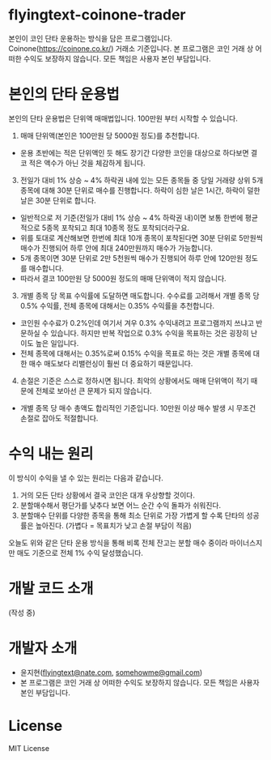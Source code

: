 # flyingtext-coinone-trader
본인이 코인 단타 운용하는 방식을 담은 프로그램입니다. Coinone(<https://coinone.co.kr/>) 거래소 기준입니다. 본 프로그램은 코인 거래 상 어떠한 수익도 보장하지 않습니다. 모든 책임은 사용자 본인 부담입니다.

# 본인의 단타 운용법
본인의 단타 운용법은 단위액 매매법입니다. 100만원 부터 시작할 수 있습니다.

1. 매매 단위액(본인은 100만원 당 5000원 정도)를 추천합니다.
  - 운용 초반에는 적은 단위액인 듯 해도 장기간 다양한 코인을 대상으로 하다보면 결코 적은 액수가 아닌 것을 체감하게 됩니다.
3. 전일가 대비 1% 상승 ~ 4% 하락권 내에 있는 모든 종목들 중 당일 거래량 상위 5개 종목에 대해 30분 단위로 매수를 진행합니다. 하락이 심한 날은 1시간, 하락이 덜한 날은 30분 단위로 합니다.
  - 일반적으로 저 기준(전일가 대비 1% 상승 ~ 4% 하락권 내)이면 보통 한번에 평균적으로 5종목 포착되고 최대 10종목 정도 포착되더라구요.
  - 위를 토대로 계산해보면 한번에 최대 10개 종목이 포착된다면 30분 단위로 5만원씩 매수가 진행되어 하루 안에 최대 240만원까지 매수가 가능합니다.
  - 5개 종목이면 30분 단위로 2만 5천원씩 매수가 진행되어 하루 안에 120만원 정도를 매수합니다.
  - 따라서 결코 100만원 당 5000원 정도의 매매 단위액이 적지 않습니다.
3. 개별 종목 당 목표 수익률에 도달하면 매도합니다. 수수료를 고려해서 개별 종목 당 0.5% 수익률, 전체 종목에 대해서는 0.35% 수익률을 추천합니다.
  - 코인원 수수료가 0.2%인데 여기서 겨우 0.3% 수익내려고 프로그램까지 쓰냐고 반문하실 수 있습니다. 하지만 반복 작업으로 0.3% 수익을 목표하는 것은 굉장히 난이도 높은 일입니다.
  - 전체 종목에 대해서는 0.35%로써 0.15% 수익을 목표로 하는 것은 개별 종목에 대한 매수 매도보다 리밸런싱이 훨씬 더 중요하기 때문입니다.
4. 손절은 기준은 스스로 정하시면 됩니다. 최악의 상황에서도 매매 단위액이 적기 때문에 전체로 보아선 큰 문제가 되지 않습니다.
  - 개별 종목 당 매수 총액도 합리적인 기준입니다. 10만원 이상 매수 발생 시 무조건 손절로 잡아도 적절합니다.

# 수익 내는 원리

이 방식이 수익을 낼 수 있는 원리는 다음과 같습니다.

1. 거의 모든 단타 상황에서 결국 코인은 대개 우상향할 것이다.
2. 분할매수해서 평단가를 낮추다 보면 어느 순간 수익 돌파가 쉬워진다.
3. 분할매수 단위를 다양한 종목을 통해 최소 단위로 가장 가볍게 할 수록 단타의 성공률은 높아진다. (가볍다 = 목표치가 낮고 손절 부담이 적음)

오늘도 위와 같은 단타 운용 방식을 통해 비록 전체 잔고는 분할 매수 중이라 마이너스지만 매도 기준으로 전체 1% 수익 달성했습니다.

# 개발 코드 소개

(작성 중)

# 개발자 소개

- 윤지현(flyingtext@nate.com, somehowme@gmail.com)
- 본 프로그램은 코인 거래 상 어떠한 수익도 보장하지 않습니다. 모든 책임은 사용자 본인 부담입니다.

# License

MIT License
